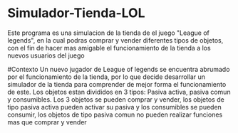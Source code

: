 # Simulador-Tienda-LOL
Este programa es una simulacion de la tienda de el juego "League of legends", en la cual podras comprar y vender diferentes tipos de objetos, con el fin de hacer mas amigable el funcionamiento de la tienda a los nuevos usuarios del juego

#Contexto
Un nuevo jugador de League of legends se encuentra abrumado por el funcionamiento de la tienda, por lo que decide desarrollar un simulador de la tienda para comprender de mejor forma el funcionamiento de este. Los objetos estan divididos en 3 tipos: Pasiva activa, pasiva comun y consumibles. Los 3 objetos se pueden comprar y vender, los objetos de tipo pasiva activa pueden activar su pasiva y los consumibles se pueden consumir, los objetos de tipo pasiva comun no pueden realizar funciones mas que comprar y vender

